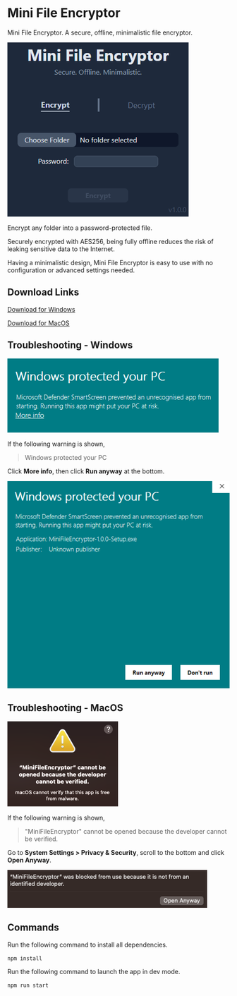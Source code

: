 # Mini File Encryptor

Mini File Encryptor. A secure, offline, minimalistic file encryptor.

![Screenshot](images/screenshot.png)

Encrypt any folder into a password-protected file.

Securely encrypted with AES256, being fully offline reduces the risk of leaking sensitive data to the Internet.

Having a minimalistic design, Mini File Encryptor is easy to use with no configuration or advanced settings needed.

## Download Links

[Download for Windows](https://github.com/gjtiquia/mini-file-encryptor/releases/download/v1.0.1/MiniFileEncryptor-1.0.1-Setup.exe)

[Download for MacOS](https://github.com/gjtiquia/mini-file-encryptor/releases/download/v1.0.1/MiniFileEncryptor-darwin-x64-1.0.1.zip)

## Troubleshooting - Windows

![Windows - Windows protected your PC warning](images/windows-unrecognizedapp.png)

If the following warning is shown,

> Windows protected your PC

Click __More info__, then click __Run anyway__ at the bottom.

![Windows - Run Anyway](images/windows-runanyway.png)

## Troubleshooting - MacOS

![MacOS - Developer cannot be verified warning](images/macos-cannotverify.png)

If the following warning is shown,

> "MiniFileEncryptor" cannot be opened because the developer cannot be verified.

Go to __System Settings > Privacy & Security__, scroll to the bottom and click __Open Anyway__.

![MacOS - Open Anyway](images/macos-openanyway.png)

## Commands

Run the following command to install all dependencies.

```bash
npm install
```

Run the following command to launch the app in dev mode.

```bash
npm run start
```
